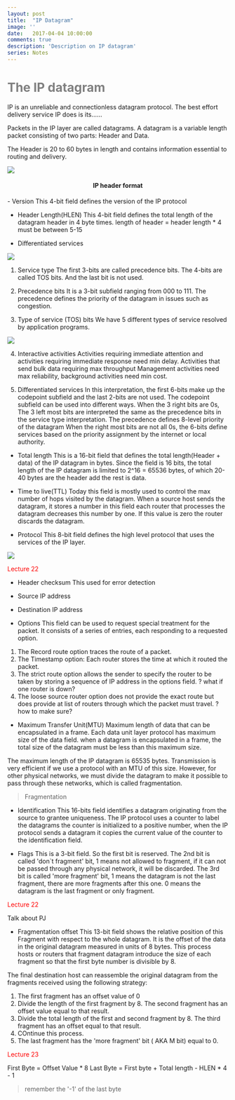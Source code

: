```yaml
---
layout: post
title:  "IP Datagram"
image: ''
date:   2017-04-04 10:00:00
comments: true
description: 'Description on IP datagram'
series: Notes
---
```

<h1 style="color:grey">The IP datagram</h1>

IP is an unreliable and connectionless datagram protocol. The best effort delivery service IP does is its......

Packets in the IP layer are called datagrams. A datagram is a variable length packet consisting of two parts: Header and Data. 

The Header is 20 to 60 bytes in length and contains information essential to routing and delivery.

<img src="Figure8.2">

<h4 style="text-align:center">IP header format</h4>
- Version
This 4-bit field defines the version of the IP protocol

- Header Length(HLEN)
This 4-bit field defines the total length of the datagram header in 4 byte times.
length of header = header length * 4
must be between 5-15

- Differentiated services

<img src="Figure8.3">

1. Service type The first 3-bits are called precedence bits. The 4-bits are called TOS bits. And the last bit is not used.

2. Precedence bits
It is a 3-bit subfield ranging from 000 to 111. The precedence defines the priority of the datagram in issues such as congestion.

3. Type of service (TOS) bits
We have 5 different types of service resolved by application programs.

<img src="Table8.1">

4. Interactive activities
Activities requiring immediate attention and activities requiring immediate response need min delay.
Activities that send bulk data requiring max throughput
Management activities need max reliability, background activities need min cost.

5. Differentiated services
In this interpretation, the first 6-bits make up the codepoint subfield and the last 2-bits are not used.
The codepoint subfield can be used into different ways.
When the 3 right bits are 0s, The 3 left most bits are interpreted the same as the precedence bits in the service type interpretation. The precedence defines 8-level priority of the datagram
When the right most bits are not all 0s, the 6-bits define services based on the priority assignment by the internet or local authority.

- Total length
This is a 16-bit field that defines the total length(Header + data) of the IP datagram in bytes. Since the field is 16 bits, the total length of the IP datagram is limited to 2^16 =  65536 bytes, of which 20-40 bytes are the header add the rest is data.

- Time to live(TTL)
Today this field is mostly used to control the max number of hops visited by the datagram. When a source host sends the datagram, it stores a number in this field each router that processes the datagram decreases this number by one. If this value is zero the router discards the datagram.

- Protocol 
This 8-bit field defines the high level protocol that uses the services of the IP layer.

<img src="Table8.4">

<p style="color:red">Lecture 22</p>

- Header checksum
This used for error detection

- Source IP address
- Destination IP address

- Options
This field can be used to request special treatment for the packet. It consists of a series of entries, each responding to a requested option.
1. The Record route option traces the route of a packet.
2. The Timestamp option: Each router stores the time at which it routed the packet.
3. The strict route option allows the sender to specify the router to be taken by storing a sequence of IP address in the options field. ? what if one router is down? 
4. The loose source router option does not provide the exact route but does provide at list of routers through which the packet must travel. ? how to make sure?

- Maximum Transfer Unit(MTU)
Maximum length of data that can be encapsulated in a frame.
Each data unit layer protocol has maximum size of the data field. when a datagram is encapsulated in a frame, the total size of the datagram must be less than this maximum size.

The maximum length of the IP datagram is 65535 bytes. Transmission is very efficient if we use a protocol with an MTU of this size. However, for other physical networks, we must divide the datagram to make it possible to pass through these networks, which is called fragmentation.

> Fragmentation
- Identification
This 16-bits field identifies a datagram originating from the source to grantee uniqueness. The IP protocol uses a counter to label the datagrams the counter is initialized to a positive number, when the IP protocol sends a datagram it copies the current value of the counter to the identification field.

- Flags
This is a 3-bit field. So the first bit is reserved.
The 2nd bit is called 'don`t fragment' bit, 1 means not allowed to fragment, if it can not be passed through any physical network, it will be discarded.
The 3rd bit is called 'more fragment' bit, 1 means the datagram is not the last fragment, there are more fragments after this one. 0 means the datagram is the last fragment or only fragment.

<p style="color:red">Lecture 22</p>

Talk about PJ

- Fragmentation offset
This 13-bit field shows the relative position of this Fragment with respect to the whole datagram. It is the offset of the data in the original datagram measured in units of 8 bytes.
This process hosts or routers that fragment datagram introduce the size of each fragment so that the first byte number is divisible by 8.

The final destination host can reassemble the original datagram from the fragments received using the following strategy:
1. The first fragment has an offset value of 0
2. Divide the length of the first fragment by 8. The second fragment has an offset value equal to that result.
3. Divide the total length of the first and second fragment by 8. The third fragment has an offset equal to that result.
4. COntinue this process.
5. The last fragment has the 'more fragment' bit ( AKA M bit) equal to 0.

<p style="color:red">Lecture 23</p>

First Byte = Offset Value * 8
Last Byte = First byte + Total length - HLEN * 4 - 1
> remember the '-1' of the last byte
